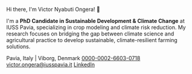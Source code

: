 Hi there, I'm Victor Nyabuti Ongera! 👋

I'm a **PhD Candidate in Sustainable Development & Climate Change** at IUSS Pavia, specializing in crop modeling and climate risk reduction. My research focuses on bridging the gap between climate science and agricultural practice to develop sustainable, climate-resilient farming solutions.

Pavia, Italy | Viborg, Denmark
[0000-0002-6603-0718](https://orcid.org/0000-0002-6603-0718) [victor.ongera@iusspavia.it](mailto:victor.ongera@iusspavia.it)  [LinkedIn](https://www.linkedin.com/in/7da04b78/)


